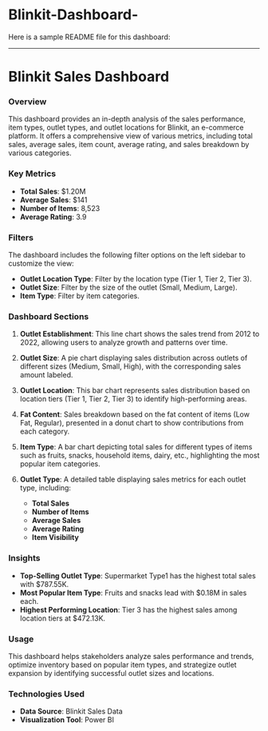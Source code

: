 # Blinkit-Dashboard- 

Here is a sample README file for this dashboard:

---

# Blinkit Sales Dashboard

### Overview

This dashboard provides an in-depth analysis of the sales performance, item types, outlet types, and outlet locations for Blinkit, an e-commerce platform. It offers a comprehensive view of various metrics, including total sales, average sales, item count, average rating, and sales breakdown by various categories.

### Key Metrics

- **Total Sales**: $1.20M
- **Average Sales**: $141
- **Number of Items**: 8,523
- **Average Rating**: 3.9

### Filters

The dashboard includes the following filter options on the left sidebar to customize the view:

- **Outlet Location Type**: Filter by the location type (Tier 1, Tier 2, Tier 3).
- **Outlet Size**: Filter by the size of the outlet (Small, Medium, Large).
- **Item Type**: Filter by item categories.

### Dashboard Sections

1. **Outlet Establishment**: This line chart shows the sales trend from 2012 to 2022, allowing users to analyze growth and patterns over time.

2. **Outlet Size**: A pie chart displaying sales distribution across outlets of different sizes (Medium, Small, High), with the corresponding sales amount labeled.

3. **Outlet Location**: This bar chart represents sales distribution based on location tiers (Tier 1, Tier 2, Tier 3) to identify high-performing areas.

4. **Fat Content**: Sales breakdown based on the fat content of items (Low Fat, Regular), presented in a donut chart to show contributions from each category.

5. **Item Type**: A bar chart depicting total sales for different types of items such as fruits, snacks, household items, dairy, etc., highlighting the most popular item categories.

6. **Outlet Type**: A detailed table displaying sales metrics for each outlet type, including:
   - **Total Sales**
   - **Number of Items**
   - **Average Sales**
   - **Average Rating**
   - **Item Visibility**

### Insights

- **Top-Selling Outlet Type**: Supermarket Type1 has the highest total sales with $787.55K.
- **Most Popular Item Type**: Fruits and snacks lead with $0.18M in sales each.
- **Highest Performing Location**: Tier 3 has the highest sales among location tiers at $472.13K.

### Usage

This dashboard helps stakeholders analyze sales performance and trends, optimize inventory based on popular item types, and strategize outlet expansion by identifying successful outlet sizes and locations.

### Technologies Used

- **Data Source**: Blinkit Sales Data
- **Visualization Tool**: Power BI
